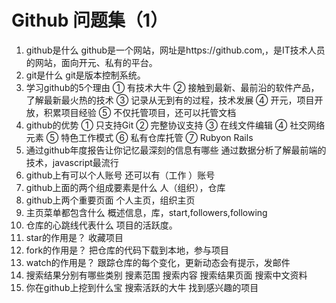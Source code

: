 # Github 问题集（1）
1.	github是什么
github是一个网站，网址是https://github.com,，是IT技术人员的网站，面向开元、私有的平台。
2.	git是什么
git是版本控制系统。
3.	学习github的5个理由
①	有技术大牛
②	接触到最新、最前沿的软件产品，了解最新最火热的技术
③	记录从无到有的过程，技术发展
④	开元，项目开放，积累项目经验
⑤	不仅托管项目，还可以托管文档
4.	github的优势
①	只支持Git
②	完整协议支持
③	在线文件编辑
④	社交网络元素
⑤	特色工作模式
⑥	私有仓库托管
⑦	Rubyon Rails
5.	通过github年度报告让你记忆最深刻的信息有哪些
通过数据分析了解最前端的技术，javascript最流行
6.	github上有可以个人账号 还可以有（工作 ）账号
7.	github上面的两个组成要素是什么
人（组织），仓库
8.	github上两个重要页面
个人主页，组织主页
9.	主页菜单都包含什么
概述信息，库，start,followers,following
10.	仓库的心跳线代表什么
项目的活跃度。
11.	star的作用是？
收藏项目
12.	fork的作用是？
把仓库的代码下载到本地，参与项目
13.	watch的作用是？
跟踪仓库的每个变化，更新动态会有提示，发邮件
14.	搜索结果分别有哪些类别
搜素范围
搜索内容
搜索结果页面
搜索中文资料
15.	你在github上挖到什么宝
 搜索活跃的大牛
找到感兴趣的项目

